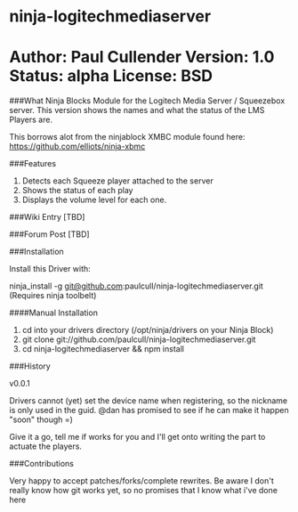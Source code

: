ninja-logitechmediaserver
=========================

Author: Paul Cullender
Version: 1.0
Status: alpha
License: BSD
=====================

###What
Ninja Blocks Module for the Logitech Media Server / Squeezebox server. 
This version shows the names and what the status of the LMS Players are.

This borrows alot from the ninjablock XMBC module found here: https://github.com/elliots/ninja-xbmc


###Features
1. Detects each Squeeze player attached to the server
2. Shows the status of each play
3. Displays the volume level for each one.

###Wiki Entry
[TBD]

###Forum Post
[TBD]

###Installation

Install this Driver with:

ninja_install -g git@github.com:paulcull/ninja-logitechmediaserver.git (Requires ninja toolbelt)

####Manual Installation

1. cd into your drivers directory (/opt/ninja/drivers on your Ninja Block)
2. git clone git://github.com/paulcull/ninja-logitechmediaserver.git
3. cd ninja-logitechmediaserver && npm install

###History

v0.0.1


Drivers cannot (yet) set the device name when registering, so the nickname is only used in the guid. @dan has promised to see if he can make it happen "soon" though =)

Give it a go, tell me if works for you and I'll get onto writing the part to actuate the players.


###Contributions

Very happy to accept patches/forks/complete rewrites. Be aware I don't really know how git works yet, so no promises that I know what i've done here

